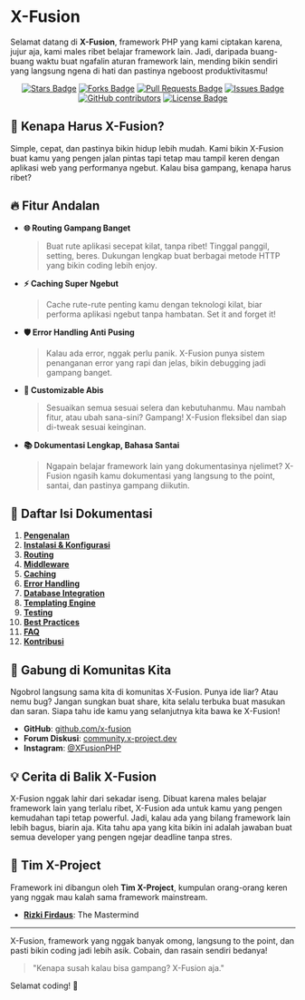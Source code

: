 # **X-Fusion**

Selamat datang di **X-Fusion**, framework PHP yang kami ciptakan karena, jujur aja, kami males ribet belajar framework lain. Jadi, daripada buang-buang waktu buat ngafalin aturan framework lain, mending bikin sendiri yang langsung ngena di hati dan pastinya ngeboost produktivitasmu!

<p align="center">
  <a href="https://github.com/X-PROJECT-Teams/X-Fusion/stargazers"><img src="https://img.shields.io/github/stars/X-PROJECT-Teams/X-Fusion" alt="Stars Badge"/></a>
  <a href="https://github.com/X-PROJECT-Teams/X-Fusion/network/members"><img src="https://img.shields.io/github/forks/X-PROJECT-Teams/X-Fusion" alt="Forks Badge"/></a>
  <a href="https://github.com/X-PROJECT-Teams/X-Fusion/pulls"><img src="https://img.shields.io/github/issues-pr/X-PROJECT-Teams/X-Fusion" alt="Pull Requests Badge"/></a>
  <a href="https://github.com/X-PROJECT-Teams/X-Fusion/issues"><img src="https://img.shields.io/github/issues/X-PROJECT-Teams/X-Fusion" alt="Issues Badge"/></a>
  <a href="https://github.com/X-PROJECT-Teams/X-Fusion/graphs/contributors"><img alt="GitHub contributors" src="https://img.shields.io/github/contributors/X-PROJECT-Teams/X-Fusion?color=2b9348"></a>
  <a href="https://github.com/X-PROJECT-Teams/X-Fusion/blob/master/LICENSE"><img src="https://img.shields.io/github/license/X-PROJECT-Teams/X-Fusion?color=2b9348" alt="License Badge"/></a>
</p>

## 🚀 **Kenapa Harus X-Fusion?**

Simple, cepat, dan pastinya bikin hidup lebih mudah. Kami bikin X-Fusion buat kamu yang pengen jalan pintas tapi tetap mau tampil keren dengan aplikasi web yang performanya ngebut. Kalau bisa gampang, kenapa harus ribet?

## 🔥 **Fitur Andalan**

- **🌐 Routing Gampang Banget**
  > Buat rute aplikasi secepat kilat, tanpa ribet! Tinggal panggil, setting, beres. Dukungan lengkap buat berbagai metode HTTP yang bikin coding lebih enjoy.

- **⚡️ Caching Super Ngebut**
  > Cache rute-rute penting kamu dengan teknologi kilat, biar performa aplikasi ngebut tanpa hambatan. Set it and forget it!

- **🛡️ Error Handling Anti Pusing**
  > Kalau ada error, nggak perlu panik. X-Fusion punya sistem penanganan error yang rapi dan jelas, bikin debugging jadi gampang banget.

- **🔧 Customizable Abis**
  > Sesuaikan semua sesuai selera dan kebutuhanmu. Mau nambah fitur, atau ubah sana-sini? Gampang! X-Fusion fleksibel dan siap di-tweak sesuai keinginan.

- **📚 Dokumentasi Lengkap, Bahasa Santai**
  > Ngapain belajar framework lain yang dokumentasinya njelimet? X-Fusion ngasih kamu dokumentasi yang langsung to the point, santai, dan pastinya gampang diikutin.



## 📖 **Daftar Isi Dokumentasi**

1. [**Pengenalan**](docs/Introduction.md)
2. [**Instalasi & Konfigurasi**](docs/Installation.md)
3. [**Routing**](docs/route.md)
4. [**Middleware**](docs/Middleware.md)
5. [**Caching**](docs/Caching.md)
6. [**Error Handling**](docs/ErrorHandling.md)
7. [**Database Integration**](docs/Database.md)
8. [**Templating Engine**](docs/Templating.md)
9. [**Testing**](docs/Testing.md)
10. [**Best Practices**](docs/BestPractices.md)
11. [**FAQ**](docs/FAQ.md)
12. [**Kontribusi**](docs/Contributing.md)

## 🤝 **Gabung di Komunitas Kita**

Ngobrol langsung sama kita di komunitas X-Fusion. Punya ide liar? Atau nemu bug? Jangan sungkan buat share, kita selalu terbuka buat masukan dan saran. Siapa tahu ide kamu yang selanjutnya kita bawa ke X-Fusion!

- **GitHub**: [github.com/x-fusion](https://github.com/X-PROJECT-Teams)
- **Forum Diskusi**: [community.x-project.dev](https://comingsoon.com)
- **Instagram**: [@XFusionPHP](https://twitter.com/XFusionPHP)

## 💡 **Cerita di Balik X-Fusion**

X-Fusion nggak lahir dari sekadar iseng. Dibuat karena males belajar framework lain yang terlalu ribet, X-Fusion ada untuk kamu yang pengen kemudahan tapi tetap powerful. Jadi, kalau ada yang bilang framework lain lebih bagus, biarin aja. Kita tahu apa yang kita bikin ini adalah jawaban buat semua developer yang pengen ngejar deadline tanpa stres.

## 👥 **Tim X-Project**

Framework ini dibangun oleh **Tim X-Project**, kumpulan orang-orang keren yang nggak mau kalah sama framework mainstream.

- **[Rizki Firdaus](https://github.com/rayyreall)**: The Mastermind

---

X-Fusion, framework yang nggak banyak omong, langsung to the point, dan pasti bikin coding jadi lebih asik. Cobain, dan rasain sendiri bedanya!

> "Kenapa susah kalau bisa gampang? X-Fusion aja."

Selamat coding! 🚀
